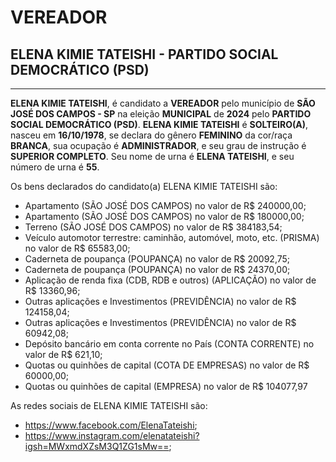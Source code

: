 # VEREADOR
## ELENA KIMIE TATEISHI - PARTIDO SOCIAL DEMOCRÁTICO (PSD)
---
**ELENA KIMIE TATEISHI**, é candidato a **VEREADOR** pelo município de **SÃO JOSÉ DOS CAMPOS - SP** na eleição **MUNICIPAL** de **2024** pelo **PARTIDO SOCIAL DEMOCRÁTICO (PSD)**.
**ELENA KIMIE TATEISHI** é **SOLTEIRO(A)**, nasceu em **16/10/1978**, se declara do gênero **FEMININO** da cor/raça **BRANCA**, sua ocupação é **ADMINISTRADOR**, e seu grau de instrução é **SUPERIOR COMPLETO**.
Seu nome de urna é **ELENA TATEISHI**, e seu número de urna é **55**.

Os bens declarados do candidato(a) ELENA KIMIE TATEISHI são: 
- Apartamento (SÃO JOSÉ DOS CAMPOS) no valor de R$ 240000,00;
- Apartamento (SÃO JOSÉ DOS CAMPOS) no valor de R$ 180000,00;
- Terreno (SÃO JOSÉ DOS CAMPOS) no valor de R$ 384183,54;
- Veículo automotor terrestre: caminhão, automóvel, moto, etc. (PRISMA) no valor de R$ 65583,00;
- Caderneta de poupança (POUPANÇA) no valor de R$ 20092,75;
- Caderneta de poupança (POUPANÇA) no valor de R$ 24370,00;
- Aplicação de renda fixa (CDB, RDB e outros) (APLICAÇÃO) no valor de R$ 13360,96;
- Outras aplicações e Investimentos (PREVIDÊNCIA) no valor de R$ 124158,04;
- Outras aplicações e Investimentos (PREVIDÊNCIA) no valor de R$ 60942,08;
- Depósito bancário em conta corrente no País (CONTA CORRENTE) no valor de R$ 621,10;
- Quotas ou quinhões de capital (COTA DE EMPRESAS) no valor de R$ 60000,00;
- Quotas ou quinhões de capital (EMPRESA) no valor de R$ 104077,97

As redes sociais de ELENA KIMIE TATEISHI são:
- https://www.facebook.com/ElenaTateishi;
- https://www.instagram.com/elenatateishi?igsh=MWxmdXZsM3Q1ZG1sMw==;